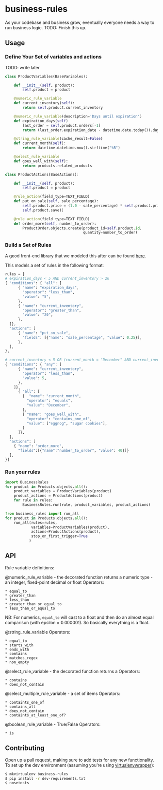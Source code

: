 business-rules
==============

As your codebase and business grow, eventually everyone needs a way to run business logic.
TODO: Finish this up.

## Usage

### Define Your Set of variables and actions
TODO: write later

```python
class ProductVariables(BaseVariables):

    def __init__(self, product):
        self.product = product

    @numeric_rule_variable
    def current_inventory(self):
        return self.product.current_inventory

    @numeric_rule_variable(description='Days until expiration')
    def expiration_days(self)
        last_order = self.product.orders[-1]
        return (last_order.expiration_date - datetime.date.today()).days

    @string_rule_variable(cache_result=False)
    def current_month(self):
        return datetime.datetime.now().strftime("%B")

    @select_rule_variable
    def goes_well_with(self):
        return products.related_products
```

```python
class ProductActions(BaseActions):

    def __init__(self, product):
        self.product = product

    @rule_action(field_type=TEXT_FIELD)
    def put_on_sale(self, sale_percentage):
        self.product.price = (1.0 - sale_percentage) * self.product.price
        self.product.save()

    @rule_action(field_type=TEXT_FIELD)
    def order_more(self, number_to_order):
        ProductOrder.objects.create(product_id=self.product.id,
                                    quantity=number_to_order)
```

### Build a Set of Rules
A good front-end library that we modeled this after can be found [here](https://github.com/chrisjpowers/business-rules).

This models a set of rules in the following format:

```python
rules = [
# expiration_days < 5 AND current_inventory > 20
{ "conditions": { "all": [
      { "name": "expiration_days",
        "operator": "less_than",
        "value": "5",
      },
      { "name": "current_inventory",
        "operator": "greater_than",
        "value": "20",
      },
  ]},
  "actions": [
      { "name": "put_on_sale",
        "fields": [{"name": "sale_percentage", "value": 0.25}],
      },
  ],
},

# current_inventory < 5 OR (current_month = "December" AND current_inventory < 20)
{ "conditions": { "any": [
      { "name": "current_inventory",
        "operator": "less_than",
        "value": 5,
      },
    ]},
      { "all": [
        {  "name": "current_month",
          "operator": "equals",
          "value": "December",
        },
        { "name": "goes_well_with",
          "operator": "contains_one_of",
          "value": ["eggnog", "sugar cookies"],
        }
      ]},
  },
  "actions": [
    { "name": "order_more",
      "fields":[{"name":"number_to_order", "value": 40}]}
  ],
}]
```

### Run your rules

```python
import BusinessRules
for product in Products.objects.all():
    product_variables = ProductVariables(product)
    product_actions = ProductActions(product)
    for rule in rules:
        BusinessRules.run(rule, product_variables, product_actions)

from business_rules import run_all
for product in Products.objects.all():
    run_all(rules=rules,
            variables=ProductVariables(product),
            actions=ProductActions(product),
            stop_on_first_trigger=True
           )
```

## API

Rule variable definitions:

@numeric_rule_variable - the decorated function returns a numeric type - an integer, fixed-point decimal or float
  Operators:

    * equal_to
    * greater_than
    * less_than
    * greater_than_or_equal_to
    * less_than_or_equal_to

NB: For numerics, `equal_to` will cast to a float and then do an almost equal comparison (with epsilon = 0.000001).  So basically everything is a float.

@string_rule_variable
  Operators:

    * equal_to
    * starts_with
    * ends_with
    * contains
    * matches_regex
    * non_empty

@select_rule_variable - the decorated function returns a 
  Operators:

    * contains
    * does_not_contain

@select_multiple_rule_variable - a set of items
  Operators:

    * containts_one_of
    * contains_all
    * does_not_contain
    * containts_at_least_one_of?

@boolean_rule_variable - True/False
  Operators:

    * is


## Contributing

Open up a pull request, making sure to add tests for any new functionality. To set up the dev environment (assuming you're using [virtualenvwrapper](http://docs.python-guide.org/en/latest/dev/virtualenvs/#virtualenvwrapper)):

```bash
$ mkvirtualenv business-rules
$ pip install -r dev-requirements.txt
$ nosetests
```
